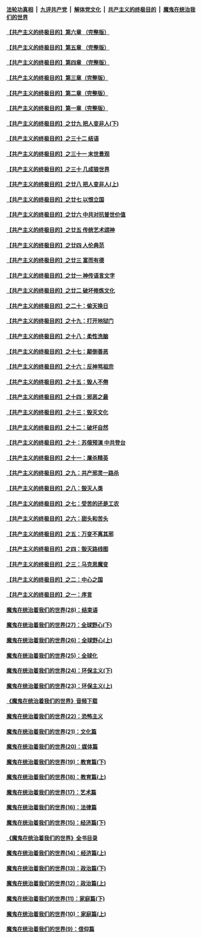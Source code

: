 ####  [法轮功真相](../../../../basic/blob/master/README.md?t=07200202) &nbsp;|&nbsp; [九评共产党](../../../../9ping.md/blob/master/README.md?t=07200202) &nbsp;|&nbsp; [解体党文化](../../../../jtdwh.md/blob/master/README.md?t=07200202)  &nbsp;|&nbsp; [共产主义的终极目的](../../../../gczydzjmd.md/blob/master/README.md?t=07200202) &nbsp;|&nbsp; [魔鬼在统治我们的世界](../../../../mgztzwmdsj.md/blob/master/README.md?t=07200202) 

#### [【共产主义的终极目的】第六章 （完整版）](../pages/nsc422/n11428913.md?t=07200202) 

#### [【共产主义的终极目的】第五章 （完整版）](../pages/nsc422/n11428912.md?t=07200202) 

#### [【共产主义的终极目的】第四章 （完整版）](../pages/nsc422/n11428907.md?t=07200202) 

#### [【共产主义的终极目的】第三章（完整版）](../pages/nsc422/n11428848.md?t=07200202) 

#### [【共产主义的终极目的】第二章（完整版）](../pages/nsc422/n11428831.md?t=07200202) 

#### [【共产主义的终极目的】第一章（完整版）](../pages/nsc422/n11417651.md?t=07200202) 

#### [【共产主义的终极目的】之廿九 把人变非人(下)](../pages/nsc422/n11344140.md?t=07200202) 

#### [【共产主义的终极目的】之三十二 结语](../pages/nsc422/n11360535.md?t=07200202) 

#### [【共产主义的终极目的】之三十一 末世景观](../pages/nsc422/n11351129.md?t=07200202) 

#### [【共产主义的终极目的】之三十 几成狼世界](../pages/nsc422/n11348280.md?t=07200202) 

#### [【共产主义的终极目的】之廿八 把人变非人(上)](../pages/nsc422/n11340492.md?t=07200202) 

#### [【共产主义的终极目的】之廿七 以恨立国](../pages/nsc422/n11336944.md?t=07200202) 

#### [【共产主义的终极目的】之廿六 中共对抗普世价值](../pages/nsc422/n11324785.md?t=07200202) 

#### [【共产主义的终极目的】之廿五 传统艺术颂神](../pages/nsc422/n11296396.md?t=07200202) 

#### [【共产主义的终极目的】之廿四 人伦典范](../pages/nsc422/n11296397.md?t=07200202) 

#### [【共产主义的终极目的】之廿三 富而有德](../pages/nsc422/n11283598.md?t=07200202) 

#### [【共产主义的终极目的】之廿一 神传语言文字](../pages/nsc422/n11263265.md?t=07200202) 

#### [【共产主义的终极目的】之廿二 破坏修炼文化](../pages/nsc422/n11245728.md?t=07200202) 

#### [【共产主义的终极目的】之二十：偷天换日](../pages/nsc422/n11238846.md?t=07200202) 

#### [【共产主义的终极目的】之十九：打开地狱门](../pages/nsc422/n11206376.md?t=07200202) 

#### [【共产主义的终极目的】之十八：柔性洗脑](../pages/nsc422/n11199994.md?t=07200202) 

#### [【共产主义的终极目的】之十七：颠倒善恶](../pages/nsc422/n11179782.md?t=07200202) 

#### [【共产主义的终极目的】之十六：反神骂祖宗](../pages/nsc422/n11166798.md?t=07200202) 

#### [【共产主义的终极目的】之十五：毁人不倦](../pages/nsc422/n11166792.md?t=07200202) 

#### [【共产主义的终极目的】之十四：邪恶之最](../pages/nsc422/n11150249.md?t=07200202) 

#### [【共产主义的终极目的】之十三：毁灭文化](../pages/nsc422/n11135227.md?t=07200202) 

#### [【共产主义的终极目的】之十二：破坏自然](../pages/nsc422/n11135214.md?t=07200202) 

#### [【共产主义的终极目的】之十：苏俄预演 中共登台](../pages/nsc422/n11118424.md?t=07200202) 

#### [【共产主义的终极目的】之十一：屠杀精英](../pages/nsc422/n11118442.md?t=07200202) 

#### [【共产主义的终极目的】之九：共产邪灵一路杀](../pages/nsc422/n11114139.md?t=07200202) 

#### [【共产主义的终极目的】之八：毁灭人类](../pages/nsc422/n11108503.md?t=07200202) 

#### [【共产主义的终极目的】之七：受苦的还是工农](../pages/nsc422/n11101809.md?t=07200202) 

#### [【共产主义的终极目的】之六：甜头和苦头](../pages/nsc422/n11096971.md?t=07200202) 

#### [【共产主义的终极目的】之五：万变不离其邪](../pages/nsc422/n11091285.md?t=07200202) 

#### [【共产主义的终极目的】之四：毁灭路线图](../pages/nsc422/n11086284.md?t=07200202) 

#### [【共产主义的终极目的】之三：马克思魔变](../pages/nsc422/n11061941.md?t=07200202) 

#### [【共产主义的终极目的】之二：中心之国](../pages/nsc422/n11047728.md?t=07200202) 

#### [【共产主义的终极目的】之一：序言](../pages/nsc422/n11086077.md?t=07200202) 

#### [魔鬼在统治着我们的世界(28)：结束语](../pages/nsc422/n10936246.md?t=07200202) 

#### [魔鬼在统治着我们的世界(27)：全球野心(下)](../pages/nsc422/n10928319.md?t=07200202) 

#### [魔鬼在统治着我们的世界(26)：全球野心(上)](../pages/nsc422/n10900318.md?t=07200202) 

#### [魔鬼在统治着我们的世界(25)：全球化](../pages/nsc422/n10788205.md?t=07200202) 

#### [魔鬼在统治着我们的世界(24)：环保主义(下)](../pages/nsc422/n10695307.md?t=07200202) 

#### [魔鬼在统治着我们的世界(23)：环保主义(上)](../pages/nsc422/n10688613.md?t=07200202) 

#### [《魔鬼在统治着我们的世界》音频下载](../pages/nsc422/n10635553.md?t=07200202) 

#### [魔鬼在统治着我们的世界(22)：恐怖主义](../pages/nsc422/n10614727.md?t=07200202) 

#### [魔鬼在统治着我们的世界(21)：文化篇](../pages/nsc422/n10597706.md?t=07200202) 

#### [魔鬼在统治着我们的世界(20)：媒体篇](../pages/nsc422/n10586579.md?t=07200202) 

#### [魔鬼在统治着我们的世界(19)：教育篇(下)](../pages/nsc422/n10564808.md?t=07200202) 

#### [魔鬼在统治着我们的世界(18)：教育篇(上)](../pages/nsc422/n10526970.md?t=07200202) 

#### [魔鬼在统治着我们的世界(17)：艺术篇](../pages/nsc422/n10499093.md?t=07200202) 

#### [魔鬼在统治着我们的世界(16)：法律篇](../pages/nsc422/n10485969.md?t=07200202) 

#### [魔鬼在统治着我们的世界(15)：经济篇(下)](../pages/nsc422/n10469975.md?t=07200202) 

#### [《魔鬼在统治着我们的世界》全书目录](../pages/nsc422/n10464261.md?t=07200202) 

#### [魔鬼在统治着我们的世界(14)：经济篇(上)](../pages/nsc422/n10457370.md?t=07200202) 

#### [魔鬼在统治着我们的世界(13)：政治篇(下)](../pages/nsc422/n10448270.md?t=07200202) 

#### [魔鬼在统治着我们的世界(12)：政治篇(上)](../pages/nsc422/n10444576.md?t=07200202) 

#### [魔鬼在统治着我们的世界(11)：家庭篇(下)](../pages/nsc422/n10440961.md?t=07200202) 

#### [魔鬼在统治着我们的世界(10)：家庭篇(上)](../pages/nsc422/n10435448.md?t=07200202) 

#### [魔鬼在统治着我们的世界(9)：信仰篇](../pages/nsc422/n10432159.md?t=07200202) 

